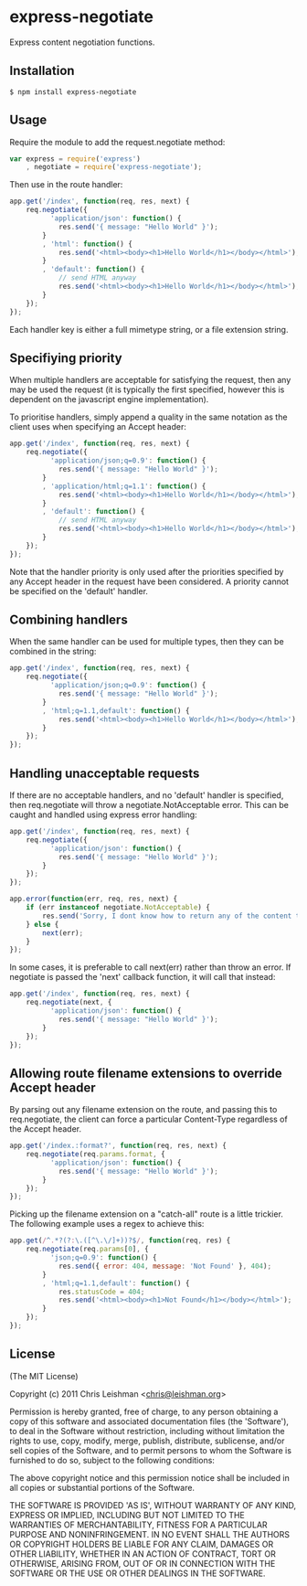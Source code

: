 
# express-negotiate

  Express content negotiation functions.

## Installation

    $ npm install express-negotiate

## Usage

Require the module to add the request.negotiate method:

```javascript
var express = require('express')
    , negotiate = require('express-negotiate');
```

Then use in the route handler:

```javascript
app.get('/index', function(req, res, next) {
    req.negotiate({
          'application/json': function() {
            res.send('{ message: "Hello World" }');
        }
        , 'html': function() {
            res.send('<html><body><h1>Hello World</h1></body></html>');
        }
        , 'default': function() {
            // send HTML anyway
            res.send('<html><body><h1>Hello World</h1></body></html>');
        }
    });
});
```

Each handler key is either a full mimetype string, or a file extension string.

## Specifiying priority

When multiple handlers are acceptable for satisfying the request, then any may
be used the request (it is typically the first specified, however this is
dependent on the javascript engine implementation).

To prioritise handlers, simply append a quality in the same notation as the
client uses when specifying an Accept header:

```javascript
app.get('/index', function(req, res, next) {
    req.negotiate({
          'application/json;q=0.9': function() {
            res.send('{ message: "Hello World" }');
        }
        , 'application/html;q=1.1': function() {
            res.send('<html><body><h1>Hello World</h1></body></html>');
        }
        , 'default': function() {
            // send HTML anyway
            res.send('<html><body><h1>Hello World</h1></body></html>');
        }
    });
});
```

Note that the handler priority is only used after the priorities specified
by any Accept header in the request have been considered.  A priority cannot be
specified on the 'default' handler.

## Combining handlers

When the same handler can be used for multiple types, then they can be
combined in the string:

```javascript
app.get('/index', function(req, res, next) {
    req.negotiate({
          'application/json;q=0.9': function() {
            res.send('{ message: "Hello World" }');
        }
        , 'html;q=1.1,default': function() {
            res.send('<html><body><h1>Hello World</h1></body></html>');
        }
    });
});
```

## Handling unacceptable requests

If there are no acceptable handlers, and no 'default' handler is specified,
then req.negotiate will throw a negotiate.NotAcceptable error.  This can be
caught and handled using express error handling:

```javascript
app.get('/index', function(req, res, next) {
    req.negotiate({
          'application/json': function() {
            res.send('{ message: "Hello World" }');
        }
    });
});

app.error(function(err, req, res, next) {
    if (err instanceof negotiate.NotAcceptable) {
        res.send('Sorry, I dont know how to return any of the content types requested', 406);
    } else {
        next(err);
    }
});
```

In some cases, it is preferable to call next(err) rather than throw an error.
If negotiate is passed the 'next' callback function, it will call that
instead:

```javascript
app.get('/index', function(req, res, next) {
    req.negotiate(next, {
          'application/json': function() {
            res.send('{ message: "Hello World" }');
        }
    });
});
```

## Allowing route filename extensions to override Accept header

By parsing out any filename extension on the route, and passing
this to req.negotiate, the client can force a particular
Content-Type regardless of the Accept header.

```javascript
app.get('/index.:format?', function(req, res, next) {
    req.negotiate(req.params.format, {
          'application/json': function() {
            res.send('{ message: "Hello World" }');
        }
    });
});
```

Picking up the filename extension on a "catch-all" route is a little trickier.
The following example uses a regex to achieve this:

```javascript
app.get(/^.*?(?:\.([^\.\/]+))?$/, function(req, res) {
    req.negotiate(req.params[0], {
          'json;q=0.9': function() {
            res.send({ error: 404, message: 'Not Found' }, 404);
        }
        , 'html;q=1.1,default': function() {
            res.statusCode = 404;
            res.send('<html><body><h1>Not Found</h1></body></html>');
        }
    });
});
```

## License

(The MIT License)

Copyright (c) 2011 Chris Leishman &lt;chris@leishman.org&gt;

Permission is hereby granted, free of charge, to any person obtaining
a copy of this software and associated documentation files (the
'Software'), to deal in the Software without restriction, including
without limitation the rights to use, copy, modify, merge, publish,
distribute, sublicense, and/or sell copies of the Software, and to
permit persons to whom the Software is furnished to do so, subject to
the following conditions:

The above copyright notice and this permission notice shall be
included in all copies or substantial portions of the Software.

THE SOFTWARE IS PROVIDED 'AS IS', WITHOUT WARRANTY OF ANY KIND,
EXPRESS OR IMPLIED, INCLUDING BUT NOT LIMITED TO THE WARRANTIES OF
MERCHANTABILITY, FITNESS FOR A PARTICULAR PURPOSE AND NONINFRINGEMENT.
IN NO EVENT SHALL THE AUTHORS OR COPYRIGHT HOLDERS BE LIABLE FOR ANY
CLAIM, DAMAGES OR OTHER LIABILITY, WHETHER IN AN ACTION OF CONTRACT,
TORT OR OTHERWISE, ARISING FROM, OUT OF OR IN CONNECTION WITH THE
SOFTWARE OR THE USE OR OTHER DEALINGS IN THE SOFTWARE.
